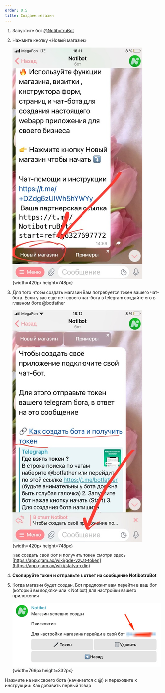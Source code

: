 ```yaml
---
order: 0.5
title: Создаем магазин
---
```


1. Запустите бот [@NotibotruBot](https://t.me/NotibotruBot)

2. Нажмите кнопку «Новый магазин»

   ![](./samyy-pervy-shag.jpeg){width=420px height=748px}

3. Для того чтобы создать магазин Вам потребуется токен вашего чат-бота. Если у вас еще нет своего чат-бота в telegram создайте его в главном боте @botfather

   ![](./samyy-pervy-shag-3.jpeg){width=420px height=748px}

   Как создать свой бот и получить токен смотри здесь [https://app.gram.ax/wiki/gde-vzyat-token](https://app.gram.ax/wiki/statya-odin)

4. **Скопируйте токен и отправьте в ответ на сообщение NotibotruBot**

5. Когда магазин будет создан. Бот предложит вам перейти в ваш бот (который вы подключили к Notibot) для настройки вашего приложения

   ![](./samyy-pervy-shag-4.jpeg){width=769px height=332px}

Нажмите на ник своего бота (начинается с @) и переходите к инструкции: Как добавить первый товар